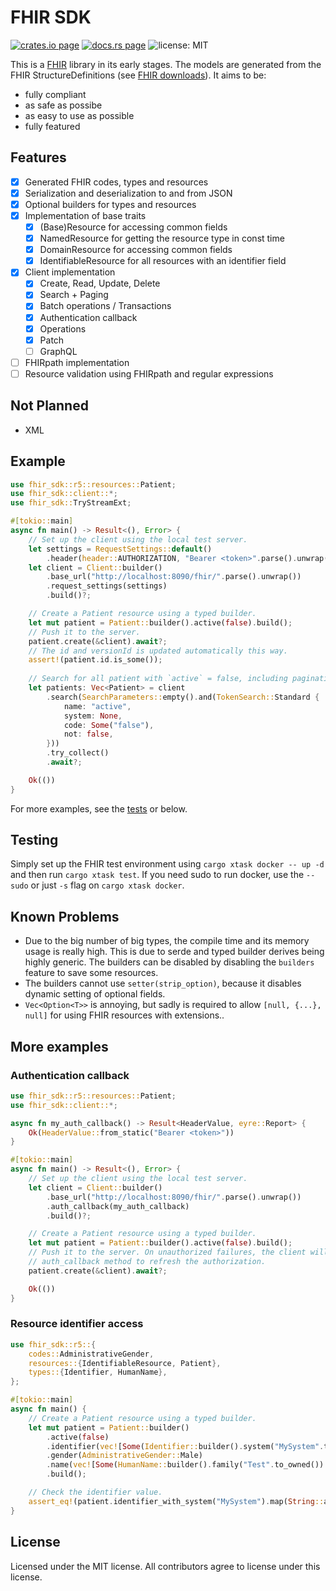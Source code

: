 # FHIR SDK

[![crates.io page](https://img.shields.io/crates/v/fhir-sdk.svg)](https://crates.io/crates/fhir-sdk)
[![docs.rs page](https://docs.rs/fhir-sdk/badge.svg)](https://docs.rs/fhir-sdk/)
![license: MIT](https://img.shields.io/crates/l/fhir-sdk.svg)

This is a [FHIR](https://www.hl7.org/fhir/) library in its early stages. The models are generated from the FHIR StructureDefinitions (see [FHIR downloads](https://www.hl7.org/fhir/downloads.html)). It aims to be:

- fully compliant
- as safe as possibe
- as easy to use as possible
- fully featured

## Features

- [x] Generated FHIR codes, types and resources
- [x] Serialization and deserialization to and from JSON
- [x] Optional builders for types and resources
- [x] Implementation of base traits
  - [x] (Base)Resource for accessing common fields
  - [x] NamedResource for getting the resource type in const time
  - [x] DomainResource for accessing common fields
  - [x] IdentifiableResource for all resources with an identifier field
- [x] Client implementation
  - [x] Create, Read, Update, Delete
  - [x] Search + Paging
  - [x] Batch operations / Transactions
  - [x] Authentication callback
  - [x] Operations
  - [x] Patch
  - [ ] GraphQL
- [ ] FHIRpath implementation
- [ ] Resource validation using FHIRpath and regular expressions

## Not Planned

- XML

## Example

```rust
use fhir_sdk::r5::resources::Patient;
use fhir_sdk::client::*;
use fhir_sdk::TryStreamExt;

#[tokio::main]
async fn main() -> Result<(), Error> {
    // Set up the client using the local test server.
    let settings = RequestSettings::default()
        .header(header::AUTHORIZATION, "Bearer <token>".parse().unwrap());
    let client = Client::builder()
        .base_url("http://localhost:8090/fhir/".parse().unwrap())
        .request_settings(settings)
        .build()?;

    // Create a Patient resource using a typed builder.
    let mut patient = Patient::builder().active(false).build();
    // Push it to the server.
    patient.create(&client).await?;
    // The id and versionId is updated automatically this way.
    assert!(patient.id.is_some());
    
    // Search for all patient with `active` = false, including pagination.
    let patients: Vec<Patient> = client
        .search(SearchParameters::empty().and(TokenSearch::Standard {
            name: "active",
            system: None,
            code: Some("false"),
            not: false,
        }))
        .try_collect()
        .await?;

    Ok(())
}
```

For more examples, see the [tests](https://github.com/FlixCoder/fhir-sdk/blob/main/crates/fhir-sdk/tests/client-r5.rs) or below.

## Testing

Simply set up the FHIR test environment using `cargo xtask docker -- up -d` and then run `cargo xtask test`.
If you need sudo to run docker, use the `--sudo` or just `-s` flag on `cargo xtask docker`.

## Known Problems

- Due to the big number of big types, the compile time and its memory usage is really high. This is due to serde and typed builder derives being highly generic. The builders can be disabled by disabling the `builders` feature to save some resources.
- The builders cannot use `setter(strip_option)`, because it disables dynamic setting of optional fields.
- `Vec<Option<T>>` is annoying, but sadly is required to allow `[null, {...}, null]` for using FHIR resources with extensions..

## More examples

### Authentication callback

```rust
use fhir_sdk::r5::resources::Patient;
use fhir_sdk::client::*;

async fn my_auth_callback() -> Result<HeaderValue, eyre::Report> {
    Ok(HeaderValue::from_static("Bearer <token>"))
}

#[tokio::main]
async fn main() -> Result<(), Error> {
    // Set up the client using the local test server.
    let client = Client::builder()
        .base_url("http://localhost:8090/fhir/".parse().unwrap())
        .auth_callback(my_auth_callback)
        .build()?;

    // Create a Patient resource using a typed builder.
    let mut patient = Patient::builder().active(false).build();
    // Push it to the server. On unauthorized failures, the client will call our
    // auth_callback method to refresh the authorization.
    patient.create(&client).await?;

    Ok(())
}
```

### Resource identifier access

```rust
use fhir_sdk::r5::{
    codes::AdministrativeGender,
    resources::{IdentifiableResource, Patient},
    types::{Identifier, HumanName},
};

#[tokio::main]
async fn main() {
    // Create a Patient resource using a typed builder.
    let mut patient = Patient::builder()
        .active(false)
        .identifier(vec![Some(Identifier::builder().system("MySystem".to_owned()).value("ID".to_owned()).build())])
        .gender(AdministrativeGender::Male)
        .name(vec![Some(HumanName::builder().family("Test".to_owned()).build())])
        .build();

    // Check the identifier value.
    assert_eq!(patient.identifier_with_system("MySystem").map(String::as_str), Some("ID"));
}
```

## License

Licensed under the MIT license. All contributors agree to license under this license.
